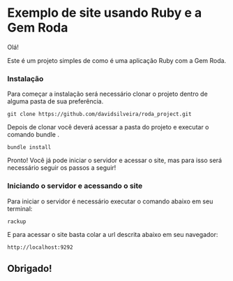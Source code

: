 # Exemplo de site usando Ruby e a Gem Roda

Olá! 

Este é um projeto simples de como é uma aplicação Ruby com a Gem Roda.


### Instalação 

Para começar a instalação será necessário clonar o projeto dentro de alguma pasta de sua preferência.

```
git clone https://github.com/davidsilveira/roda_project.git
```

Depois de clonar você deverá acessar a pasta do projeto e executar o comando bundle .

```
bundle install
```

Pronto! Você já pode iniciar o servidor e acessar o site, mas para isso será necessário seguir os passos a seguir!


### Iniciando o servidor e acessando o site


Para iniciar o servidor é necessário executar o comando abaixo em seu terminal:

```
rackup
```

E para acessar o site basta colar a url descrita abaixo em seu navegador:

```
http://localhost:9292
```



## Obrigado!